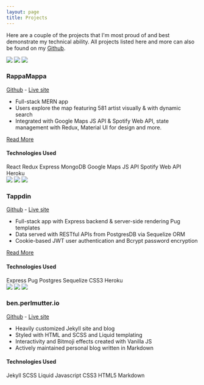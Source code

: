 ```yaml
---
layout: page
title: Projects
---
```


Here are a couple of the projects that I'm most proud of and best demonstrate my technical ability. All projects listed here and more can also be found on my <a href="https://github.com/bpmutter" target="_blank">Github</a>.

<div class="bitmoji-divider">
    <img src="/assets/img/01-bitmoji-neutral.png" class="bitmoji-divider__bitmoji">
    <img src="/assets/img/01-bitmoji-neutral.png" class="bitmoji-divider__bitmoji">
    <img src="/assets/img/01-bitmoji-neutral.png" class="bitmoji-divider__bitmoji">
</div>

<section class="project" id="rappamappa">
    <div class="project__header">
        <h3 class="project__title">RappaMappa</h3>
        <div class="project__links">
            <a href="https://github.com/bpmutter/RappaMappa" target="_blank">Github</a> 
            - 
            <a href="http://rappamappa.herokuapp.com/" target="_blank">Live site</a>
        </div>
    </div>
    <div class="project__content">
        <div class="project__description">
            <div class="project__summary">
                <ul>
                    <li>Full-stack MERN app</li>
                    <li>Users explore the map featuring 581 artist visually & with dynamic search</li>
                    <li>Integrated with Google Maps JS API & Spotify Web API, state management with Redux, Material UI for design and more.</li>
                </ul>
                <a class="projects__project-learn-more-btn title-font-family project__btn"
                    href="/projects/2020/06/14/RappaMappa-Fullstack-MERN.html"
                >
                    Read More
                </a>
            </div>
        </div>
        <div class="project__img-wrapper">
            <div alt="RappaMappa img" class="project__img" id="rappa-mappa-img"></div>
            <!-- <p>Click the image for a quick demo!</p> -->
        </div>
    </div>
    <div class="project__technologies-used">
                <h4 class="project__technologies-used">Technologies Used</h4>
                <div class="project__technologies-list">
                    <span class="project__technology">React</span>
                    <span class="project__technology">Redux</span>
                    <span class="project__technology">Express</span>
                    <span class="project__technology">MongoDB</span>
                    <span class="project__technology">Google Maps JS API</span>
                    <span class="project__technology">Spotify Web API</span>
                    <span class="project__technology">Heroku</span>
                </div>
            </div>
</section>

<div class="bitmoji-divider">
    <img src="/assets/img/01-bitmoji-neutral.png" class="bitmoji-divider__bitmoji">
    <img src="/assets/img/01-bitmoji-neutral.png" class="bitmoji-divider__bitmoji">
    <img src="/assets/img/01-bitmoji-neutral.png" class="bitmoji-divider__bitmoji">
</div>

<section class="project" id="tappdin">
    <div class="project__header">
        <h3 class="project__title">Tappdin</h3>
        <div class="project__links">
            <a href="https://github.com/bpmutter/tappdin" target="_blank">Github</a>
             - 
            <a href="http://tappdin.herokuapp.com/" target="_blank">Live site</a>
        </div>
    </div>
    <div class="project__content">
        <div class="project__description">
            <div class="project__summary">
                <ul>
                    <li>Full-stack app with Express backend & server-side rendering Pug templates</li>
                    <li>Data served with RESTful APIs from PostgresDB via Sequelize ORM</li>
                    <li> Cookie-based JWT user authentication and Bcrypt password encryption</li>
                </ul>
                <a class="projects__project-learn-more-btn title-font-family project__btn"
                    href="/projects/2020/05/24/tappdin-my-first-full-stack.html"
                >
                    Read More
                </a>
            </div>
        </div>
        <div class="project__img-wrapper">
            <div alt="Tappdin img" class="project__img" id="tappdin-img"></div>
            <!-- <p>Click the image for a quick demo!</p> -->
        </div>
    </div>
    <div class="project__technologies-used">
                <h4 class="project__technologies-used">Technologies Used</h4>
                <div class="project__technologies-list">
                    <span class="project__technology">Express</span>
                    <span class="project__technology">Pug</span>
                    <span class="project__technology">Postgres</span>
                    <span class="project__technology">Sequelize</span>
                    <span class="project__technology">CSS3</span>
                    <span class="project__technology">Heroku</span>
                </div>
            </div>
</section>
<div class="bitmoji-divider">
    <img src="/assets/img/01-bitmoji-neutral.png" class="bitmoji-divider__bitmoji">
    <img src="/assets/img/01-bitmoji-neutral.png" class="bitmoji-divider__bitmoji">
    <img src="/assets/img/01-bitmoji-neutral.png" class="bitmoji-divider__bitmoji">
</div>

<section class="project" id="ben-perlmutter-io">
    <div class="project__header">
        <h3 class="project__title">ben.perlmutter.io</h3>
        <div class="project__links">
            <a href="https://github.com/bpmutter/ben.perlmutter.io" target="_blank">Github</a>
             - 
            <a href="https://ben.perlmutter.io/" target="_blank">Live site</a>
        </div>
    </div>
    <div class="project__content">
        <div class="project__description">
            <div class="project__summary">
                <ul>
                    <li>Heavily customized Jekyll site and blog</li>
                    <li>Styled with HTML and SCSS and Liquid templating</li>
                    <li>Interactivity and Bitmoji effects created with Vanilla JS</li>
                    <li>Actively maintained personal blog written in Markdown</li>
                </ul>
                <!-- <a class="projects__project-learn-more-btn title-font-family project__btn"
                    href="#"
                >
                    Read More
                </a> -->
            </div>
        </div>
        <div class="project__img-wrapper">
            <div alt="ben.perlmutter.io img" class="project__img" id="ben-perlmutter-io-img"></div>
            <!-- <p>Click the image for a quick demo!</p> -->
        </div>
    </div>
    <div class="project__technologies-used">
                <h4 class="project__technologies-used">Technologies Used</h4>
                <div class="project__technologies-list">
                    <span class="project__technology">Jekyll</span>
                    <span class="project__technology">SCSS</span>
                    <span class="project__technology">Liquid</span>
                    <span class="project__technology">Javascript</span>
                    <span class="project__technology">CSS3</span>
                    <span class="project__technology">HTML5</span>
                    <span class="project__technology">Markdown</span>
                </div>
            </div>
</section>
